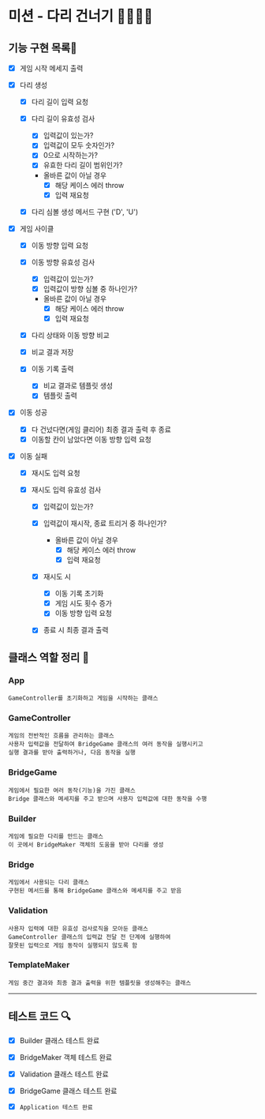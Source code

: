 # 미션 - 다리 건너기 🙆‍♂️🙅‍♂️

## 기능 구현 목록🎯

- [x] 게임 시작 메세지 출력

- [x] 다리 생성

  - [x] 다리 길이 입력 요청

  - [x] 다리 길이 유효성 검사

    - [x] 입력값이 있는가?
    - [x] 입력값이 모두 숫자인가?
    - [x] 0으로 시작하는가?
    - [x] 유효한 다리 길이 범위인가?

    - 올바른 값이 아닐 경우
      - [x] 해당 케이스 에러 throw
      - [x] 입력 재요청

  - [x] 다리 심볼 생성 메서드 구현 ('D', 'U')

- [x] 게임 사이클

  - [x] 이동 방향 입력 요청

  - [x] 이동 방향 유효성 검사

    - [x] 입력값이 있는가?
    - [x] 입력값이 방향 심볼 중 하나인가?

    - 올바른 값이 아닐 경우
      - [x] 해당 케이스 에러 throw
      - [x] 입력 재요청

  - [x] 다리 상태와 이동 방향 비교

  - [x] 비교 결과 저장

  - [x] 이동 기록 출력
    - [x] 비교 결과로 템플릿 생성
    - [x] 템플릿 출력

- [x] 이동 성공

  - [x] 다 건넜다면(게임 클리어) 최종 결과 출력 후 종료
  - [x] 이동할 칸이 남았다면 이동 방향 입력 요청

- [x] 이동 실패

  - [x] 재시도 입력 요청

  - [x] 재시도 입력 유효성 검사

    - [x] 입력값이 있는가?
    - [x] 입력값이 재시작, 종료 트리거 중 하나인가?

      - 올바른 값이 아닐 경우
        - [x] 해당 케이스 에러 throw
        - [x] 입력 재요청

    - [x] 재시도 시

      - [x] 이동 기록 초기화
      - [x] 게임 시도 횟수 증가
      - [x] 이동 방향 입력 요청

    - [x] 종료 시 최종 결과 출력

## 클래스 역할 정리 📃

### App

```
GameController를 초기화하고 게임을 시작하는 클래스
```

### GameController

```
게임의 전반적인 흐름을 관리하는 클래스
사용자 입력값을 전달하여 BridgeGame 클래스의 여러 동작을 실행시키고
실행 결과를 받아 출력하거나, 다음 동작을 실행
```

### BridgeGame

```
게임에서 필요한 여러 동작(기능)을 가진 클래스
Bridge 클래스와 메세지를 주고 받으며 사용자 입력값에 대한 동작을 수행
```

### Builder

```
게임에 필요한 다리를 만드는 클래스
이 곳에서 BridgeMaker 객체의 도움을 받아 다리를 생성
```

### Bridge

```
게임에서 사용되는 다리 클래스
구현된 메서드를 통해 BridgeGame 클래스와 메세지를 주고 받음
```

### Validation

```
사용자 입력에 대한 유효성 검사로직을 모아둔 클래스
GameController 클래스의 입력값 전달 전 단계에 실행하여
잘못된 입력으로 게임 동작이 실행되지 않도록 함
```

### TemplateMaker

```
게임 중간 결과와 최종 결과 출력을 위한 템플릿을 생성해주는 클래스
```

---

## 테스트 코드 🔍

- [x] Builder 클래스 테스트 완료
- [x] BridgeMaker 객체 테스트 완료
- [x] Validation 클래스 테스트 완료
- [x] BridgeGame 클래스 테스트 완료

- [x] `Application 테스트 완료`
